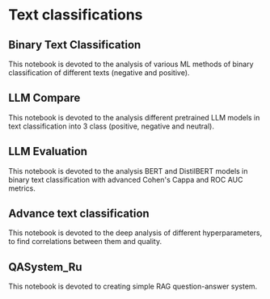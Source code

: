 # Text classifications

## Binary Text Classification

This notebook is devoted to the analysis of various ML methods of binary classification of different texts (negative and positive).

## LLM Compare

This notebook is devoted to the analysis different pretrained LLM models in text classification into 3 class (positive, negative and neutral).

## LLM Evaluation

This notebook is devoted to the analysis BERT and DistilBERT models in binary text classification with advanced Cohen's Cappa and ROC AUC metrics.

## Advance text classification

This notebook is devoted to the deep analysis of different hyperparameters, to find correlations between them and quality.

## QASystem_Ru

This notebook is devoted to creating simple RAG question-answer system.
